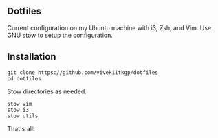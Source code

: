 ## Dotfiles

Current configuration on my Ubuntu machine with i3, Zsh, and Vim. Use GNU stow
to setup the configuration.

## Installation

```
git clone https://github.com/vivekiitkgp/dotfiles
cd dotfiles
```

Stow directories as needed.

```
stow vim
stow i3
stow utils
```

That's all!
